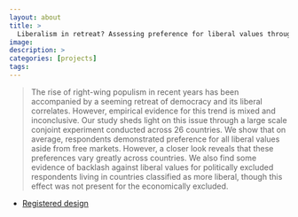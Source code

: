 ```yaml
---
layout: about
title: > 
  Liberalism in retreat? Assessing preference for liberal values through a large N conjoint experiment
image: 
description: >
categories: [projects]
tags:
---
```


>The rise of right-wing populism in recent years has been accompanied by a seeming retreat of democracy and its liberal correlates. However, empirical evidence for this trend is mixed and inconclusive. Our study sheds light on this issue through a large scale conjoint experiment conducted across 26 countries. We show that on average, respondents demonstrated preference for all liberal values aside from free markets. However, a closer look reveals that these preferences vary greatly across countries. We also find some evidence of backlash against liberal values for politically excluded respondents living in countries classified as more liberal, though this effect was not present for the economically excluded. 

- <a href="https://osf.io/ux3m7"> Registered design </a>
